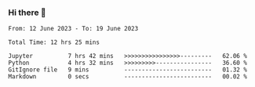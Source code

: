 ### Hi there 👋

<!--
**ututono/ututono** is a ✨ _special_ ✨ repository because its `README.md` (this file) appears on your GitHub profile.

Here are some ideas to get you started:

- 🔭 I’m currently working on ...
- 🌱 I’m currently learning ...
- 👯 I’m looking to collaborate on ...
- 🤔 I’m looking for help with ...
- 💬 Ask me about ...
- 📫 How to reach me: ...
- 😄 Pronouns: ...
- ⚡ Fun fact: ...
-->



<!--START_SECTION:waka-->

```text
From: 12 June 2023 - To: 19 June 2023

Total Time: 12 hrs 25 mins

Jupyter          7 hrs 42 mins   >>>>>>>>>>>>>>>>---------   62.06 %
Python           4 hrs 32 mins   >>>>>>>>>----------------   36.60 %
GitIgnore file   9 mins          -------------------------   01.32 %
Markdown         0 secs          -------------------------   00.02 %
```

<!--END_SECTION:waka-->
